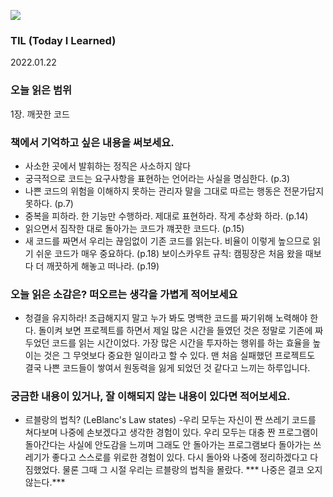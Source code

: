 ![](https://velog.velcdn.com/images/wanderer94/post/07e15771-eb54-4080-8b6f-d155ee66c1c4/image.png)

### TIL (Today I Learned)

2022.01.22

### 오늘 읽은 범위

1장. 깨끗한 코드

### 책에서 기억하고 싶은 내용을 써보세요.

- 사소한 곳에서 발휘하는 정직은 사소하지 않다
- 궁극적으로 코드는 요구사항을 표현하는 언어라는 사실을 명심한다. (p.3)
- 나쁜 코드의 위험을 이해하지 못하는 관리자 말을 그대로 따르는 행동은 전문가답지 못하다. (p.7)
- 중복을 피하라. 한 기능만 수행하라. 제대로 표현하라. 작게 추상화 하라. (p.14)
- 읽으면서 짐작한 대로 돌아가는 코드가 꺠끗한 코드다. (p.15)
- 새 코드를 짜면서 우리는 끊임없이 기존 코드를 읽는다. 비율이 이렇게 높으므로 읽기 쉬운 코드가 매우 중요하다. (p.18)
보이스카우트 규칙: 캠핑장은 처음 왔을 때보다 더 깨끗하게 해놓고 떠나라. (p.19)

### 오늘 읽은 소감은? 떠오르는 생각을 가볍게 적어보세요

- 청결을 유지하라! 조급해지지 말고 누가 봐도 명백한 코드를 짜기위해 노력해야 한다. 돌이켜 보면 프로젝트를 하면서 제일 많은 시간을 들였던 것은 정말로 기존에 짜두었던 코드를 읽는 시간이었다. 가장 많은 시간을 투자하는 행위를 하는 효율을 높이는 것은 그 무엇보다 중요한 일이라고 할 수 있다. 맨 처음 실패했던 프로젝트도 결국 나쁜 코드들이 쌓여서 원동력을 잃게 되었던 것 같다고 느끼는 하루입니다.

### 궁금한 내용이 있거나, 잘 이해되지 않는 내용이 있다면 적어보세요.

- 르블랑의 법칙? (LeBlanc's Law states) -우리 모두는 자신이 짠 쓰레기 코드를 쳐다보며 나중에 손보겠다고 생각한 경험이 있다. 우리 모두는 대충 짠 프로그램이 돌아간다는 사실에 안도감을 느끼며 그래도 안 돌아가는 프로그램보다 돌아가는 쓰레기가 좋다고 스스로를 위로한 경험이 있다. 다시 돌아와 나중에 정리하겠다고 다짐했었다. 물론 그때 그 시절 우리는 르블랑의 법칙을 몰랐다. *** 나중은 결코 오지 않는다.***
